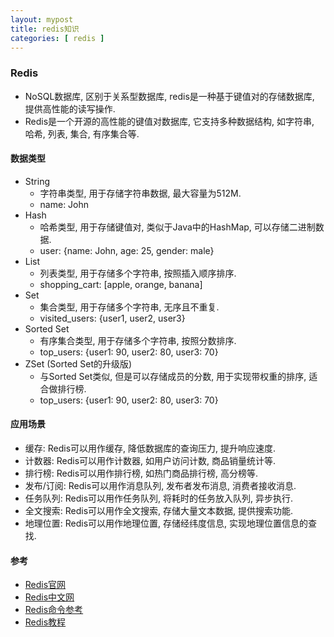 ```yaml
---
layout: mypost
title: redis知识
categories: [ redis ]
---
```


### Redis

- NoSQL数据库, 区别于关系型数据库, redis是一种基于键值对的存储数据库, 提供高性能的读写操作.
- Redis是一个开源的高性能的键值对数据库, 它支持多种数据结构, 如字符串, 哈希, 列表, 集合, 有序集合等.

#### 数据类型

- String
    - 字符串类型, 用于存储字符串数据, 最大容量为512M.
    - name: John
- Hash
    - 哈希类型, 用于存储键值对, 类似于Java中的HashMap, 可以存储二进制数据.
    - user: {name: John, age: 25, gender: male}
- List
    - 列表类型, 用于存储多个字符串, 按照插入顺序排序.
    - shopping_cart: [apple, orange, banana]
- Set
    - 集合类型, 用于存储多个字符串, 无序且不重复.
    - visited_users: {user1, user2, user3}
- Sorted Set
    - 有序集合类型, 用于存储多个字符串, 按照分数排序.
    - top_users: {user1: 90, user2: 80, user3: 70}
- ZSet (Sorted Set的升级版)
    - 与Sorted Set类似, 但是可以存储成员的分数, 用于实现带权重的排序, 适合做排行榜.
    - top_users: {user1: 90, user2: 80, user3: 70}

#### 应用场景

- 缓存: Redis可以用作缓存, 降低数据库的查询压力, 提升响应速度.
- 计数器: Redis可以用作计数器, 如用户访问计数, 商品销量统计等.
- 排行榜: Redis可以用作排行榜, 如热门商品排行榜, 高分榜等.
- 发布/订阅: Redis可以用作消息队列, 发布者发布消息, 消费者接收消息.
- 任务队列: Redis可以用作任务队列, 将耗时的任务放入队列, 异步执行.
- 全文搜索: Redis可以用作全文搜索, 存储大量文本数据, 提供搜索功能.
- 地理位置: Redis可以用作地理位置, 存储经纬度信息, 实现地理位置信息的查找.

#### 参考

- [Redis官网](https://redis.io/)
- [Redis中文网](http://redis.cn/)
- [Redis命令参考](https://redis.io/commands)
- [Redis教程](https://www.runoob.com/redis/redis-tutorial.html)